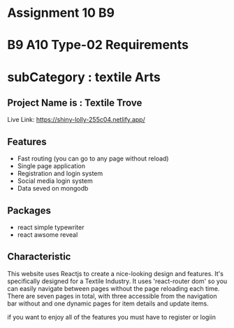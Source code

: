 
# Assignment 10 B9
# B9 A10 Type-02 Requirements

# subCategory : textile Arts

## Project Name is : Textile Trove

Live Link: https://shiny-lolly-255c04.netlify.app/
## Features 

- Fast routing (you can go to any page without reload)
- Single page application
- Registration and login system
- Social media login system
- Data seved on mongodb

## Packages

- react simple typewriter
- react awsome reveal



## Characteristic 

This website uses Reactjs to create a nice-looking design and features. It's specifically designed for a Textile Industry. It uses 'react-router dom' so you can easily navigate between pages without the page reloading each time. There are seven pages in total, with three accessible from the navigation bar without and one dynamic pages for item details and update items.


if you want to enjoy all of the features you must have to register or logiin 

